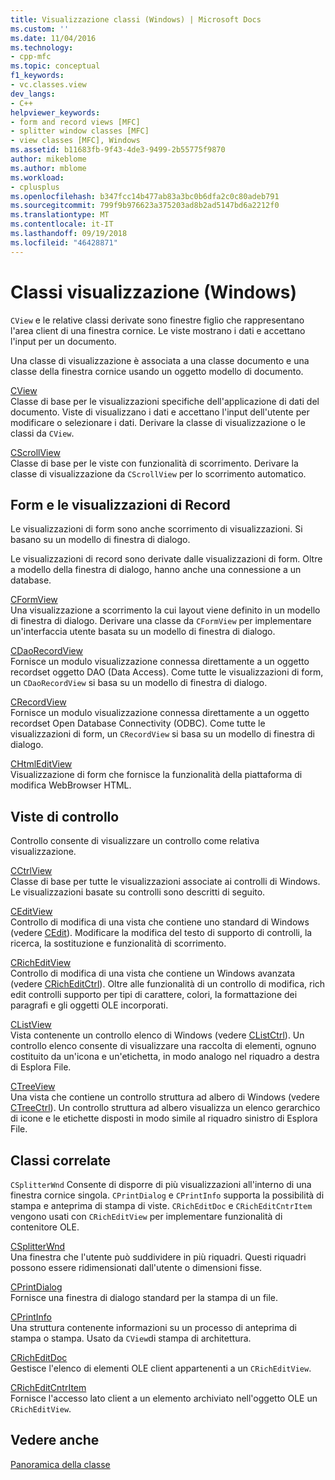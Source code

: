 ```yaml
---
title: Visualizzazione classi (Windows) | Microsoft Docs
ms.custom: ''
ms.date: 11/04/2016
ms.technology:
- cpp-mfc
ms.topic: conceptual
f1_keywords:
- vc.classes.view
dev_langs:
- C++
helpviewer_keywords:
- form and record views [MFC]
- splitter window classes [MFC]
- view classes [MFC], Windows
ms.assetid: b11683fb-9f43-4de3-9499-2b55775f9870
author: mikeblome
ms.author: mblome
ms.workload:
- cplusplus
ms.openlocfilehash: b347fcc14b477ab83a3bc0b6dfa2c0c80adeb791
ms.sourcegitcommit: 799f9b976623a375203ad8b2ad5147bd6a2212f0
ms.translationtype: MT
ms.contentlocale: it-IT
ms.lasthandoff: 09/19/2018
ms.locfileid: "46428871"
---
```

# <a name="view-classes-windows"></a>Classi visualizzazione (Windows)

`CView` e le relative classi derivate sono finestre figlio che rappresentano l'area client di una finestra cornice. Le viste mostrano i dati e accettano l'input per un documento.

Una classe di visualizzazione è associata a una classe documento e una classe della finestra cornice usando un oggetto modello di documento.

[CView](../mfc/reference/cview-class.md)<br/>
Classe di base per le visualizzazioni specifiche dell'applicazione di dati del documento. Viste di visualizzano i dati e accettano l'input dell'utente per modificare o selezionare i dati. Derivare la classe di visualizzazione o le classi da `CView`.

[CScrollView](../mfc/reference/cscrollview-class.md)<br/>
Classe di base per le viste con funzionalità di scorrimento. Derivare la classe di visualizzazione da `CScrollView` per lo scorrimento automatico.

## <a name="form-and-record-views"></a>Form e le visualizzazioni di Record

Le visualizzazioni di form sono anche scorrimento di visualizzazioni. Si basano su un modello di finestra di dialogo.

Le visualizzazioni di record sono derivate dalle visualizzazioni di form. Oltre a modello della finestra di dialogo, hanno anche una connessione a un database.

[CFormView](../mfc/reference/cformview-class.md)<br/>
Una visualizzazione a scorrimento la cui layout viene definito in un modello di finestra di dialogo. Derivare una classe da `CFormView` per implementare un'interfaccia utente basata su un modello di finestra di dialogo.

[CDaoRecordView](../mfc/reference/cdaorecordview-class.md)<br/>
Fornisce un modulo visualizzazione connessa direttamente a un oggetto recordset oggetto DAO (Data Access). Come tutte le visualizzazioni di form, un `CDaoRecordView` si basa su un modello di finestra di dialogo.

[CRecordView](../mfc/reference/crecordview-class.md)<br/>
Fornisce un modulo visualizzazione connessa direttamente a un oggetto recordset Open Database Connectivity (ODBC). Come tutte le visualizzazioni di form, un `CRecordView` si basa su un modello di finestra di dialogo.

[CHtmlEditView](../mfc/reference/chtmleditview-class.md)<br/>
Visualizzazione di form che fornisce la funzionalità della piattaforma di modifica WebBrowser HTML.

## <a name="control-views"></a>Viste di controllo

Controllo consente di visualizzare un controllo come relativa visualizzazione.

[CCtrlView](../mfc/reference/cctrlview-class.md)<br/>
Classe di base per tutte le visualizzazioni associate ai controlli di Windows. Le visualizzazioni basate su controlli sono descritti di seguito.

[CEditView](../mfc/reference/ceditview-class.md)<br/>
Controllo di modifica di una vista che contiene uno standard di Windows (vedere [CEdit](../mfc/reference/cedit-class.md)). Modificare la modifica del testo di supporto di controlli, la ricerca, la sostituzione e funzionalità di scorrimento.

[CRichEditView](../mfc/reference/cricheditview-class.md)<br/>
Controllo di modifica di una vista che contiene un Windows avanzata (vedere [CRichEditCtrl](../mfc/reference/cricheditctrl-class.md)). Oltre alle funzionalità di un controllo di modifica, rich edit controlli supporto per tipi di carattere, colori, la formattazione dei paragrafi e gli oggetti OLE incorporati.

[CListView](../mfc/reference/clistview-class.md)<br/>
Vista contenente un controllo elenco di Windows (vedere [CListCtrl](../mfc/reference/clistctrl-class.md)). Un controllo elenco consente di visualizzare una raccolta di elementi, ognuno costituito da un'icona e un'etichetta, in modo analogo nel riquadro a destra di Esplora File.

[CTreeView](../mfc/reference/ctreeview-class.md)<br/>
Una vista che contiene un controllo struttura ad albero di Windows (vedere [CTreeCtrl](../mfc/reference/ctreectrl-class.md)). Un controllo struttura ad albero visualizza un elenco gerarchico di icone e le etichette disposti in modo simile al riquadro sinistro di Esplora File.

## <a name="related-classes"></a>Classi correlate

`CSplitterWnd` Consente di disporre di più visualizzazioni all'interno di una finestra cornice singola. `CPrintDialog` e `CPrintInfo` supporta la possibilità di stampa e anteprima di stampa di viste. `CRichEditDoc` e `CRichEditCntrItem` vengono usati con `CRichEditView` per implementare funzionalità di contenitore OLE.

[CSplitterWnd](../mfc/reference/csplitterwnd-class.md)<br/>
Una finestra che l'utente può suddividere in più riquadri. Questi riquadri possono essere ridimensionati dall'utente o dimensioni fisse.

[CPrintDialog](../mfc/reference/cprintdialog-class.md)<br/>
Fornisce una finestra di dialogo standard per la stampa di un file.

[CPrintInfo](../mfc/reference/cprintinfo-structure.md)<br/>
Una struttura contenente informazioni su un processo di anteprima di stampa o stampa. Usato da `CView`di stampa di architettura.

[CRichEditDoc](../mfc/reference/cricheditdoc-class.md)<br/>
Gestisce l'elenco di elementi OLE client appartenenti a un `CRichEditView`.

[CRichEditCntrItem](../mfc/reference/cricheditcntritem-class.md)<br/>
Fornisce l'accesso lato client a un elemento archiviato nell'oggetto OLE un `CRichEditView`.

## <a name="see-also"></a>Vedere anche

[Panoramica della classe](../mfc/class-library-overview.md)

